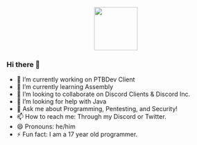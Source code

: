 <div id="header" align="center">
  <img src="https://media.tenor.com/0tiXRQ6x7MEAAAAd/discord-wumpus.gif" width="100"/>
</div>

### Hi there 👋

- 🔭 I’m currently working on PTBDev Client 
- 🌱 I’m currently learning Assembly
- 👯 I’m looking to collaborate on Discord Clients & Discord Inc.
- 🤔 I’m looking for help with Java
- 💬 Ask me about Programming, Pentesting, and Security!
- 📫 How to reach me: Through my Discord or Twitter.
- 😄 Pronouns: he/him
- ⚡ Fun fact: I am a 17 year old programmer.
